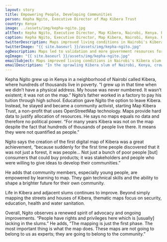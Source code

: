 ```yaml
---
layout: story
title: Empowering People, Developing Communities
person: Kepha Ngito, Executive Director of Map Kibera Trust 
country: Kenya
image: ../assets/img/kepha-ngito.jpg
altText: Kepha Ngito, Executive Director, Map Kibera, Nairobi, Kenya. Photo by cafod.org.uk.
caption: Kepha Ngito, Executive Director, Map Kibera, Nairobi, Kenya. Photo by <a href="http://www.cafod.org.uk/" target="_blank">cafod.org.uk</a>.
twitterDescription: Maps improved living conditions in Nairobi's Kibera slum. Help build a brighter future with #MapGive
twitterImage: "{{ site.baseurl }}/assets/img/kepha-ngito.jpg"
ogDescription: Maps led to validation and more government resources for the people of Kibera in Nairobi Kenya.
ogImage: "{{ site.baseurl }}/assets/img/kepha-ngito.jpg"
emailSubject: Maps improved living conditions in Nairobi's Kibera slum.
emailDescription: "In the sprawling Kibera slum of Nairobi, Kenya, crowd-sourced maps provide data used by government to allocate resources that are building a brighter future."
---
```


Kepha Ngito grew up in Kenya in a neighborhood of Nairobi called Kibera, where hundreds of thousands live in poverty. “I grew up in that time when we didn’t have a physical address. My house was never numbered. It wasn’t existent; it was not on the map.” Ngito’s father worked in a factory to pay his tuition through high school. Education gave Ngito the option to leave Kibera. Instead, he stayed and became a community activist, starting Map Kibera Trust, a non-profit that uses OpenStreetMap technology. Maps provide hard data to justify allocation of resources. He says no maps equals no data and therefore no political power. “For many years Kibera was not on the map despite the fact that hundreds of thousands of people live there. It means they were not quantified as people.” 

Ngito says the creation of the first digital map of Kibera was a great achievement, “because suddenly for the first time people discovered that it was not just a forest, it was people… Not just a bunch of poor people [but] consumers that could buy products; it was stakeholders and people who were willing to give ideas to develop their communities.”

He adds that community members, especially young people, are empowered by learning to map. They gain technical skills and the ability to shape a brighter future for their own community.

Life in Kibera and adjacent slums continues to improve. Beyond simply mapping the streets and houses of Kibera, thematic maps focus on security, education, health and water sanitation.  

Overall, Ngito observes a renewed spirit of advocacy and ongoing improvements. “People have rights and privileges here which is [usually] lacking in the slums.” He adds, “The mapping is just the first phase. The most important thing is what the map does. These maps are not going to belong to us as experts; they are going to belong to the community.”
